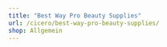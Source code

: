 ```yaml
---
title: "Best Way Pro Beauty Supplies"
url: /cicero/best-way-pro-beauty-supplies/
shop: Allgemein
---
```

